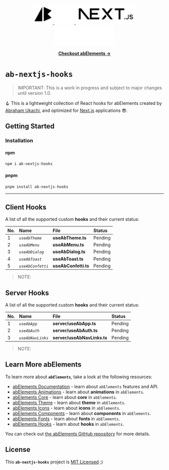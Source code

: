 <p align="center">
  <!-- Ab - Logo - Light Mode --> 
  <a href="https://abraham-ukachi.vercel.app/#gh-light-mode-only" target="_blank">
    <img src="./.github/ab-logo-light.svg" alt="Ab Logo on Light" width="64" height="64" />
  </a>

  <!-- Ab - Logo - Dark Mode --> 
  <a href="https://abraham-ukachi.vercel.app/#gh-dark-mode-only" target="_blank">
    <img src="./.github/ab-logo-dark.svg" alt="Ab Logo on Dark" width="64" height="64" />
  </a>

  <!-- Next.js - Logo Name - Light Mode -->
  <a href="https://nextjs.org/#gh-light-mode-only" target="_blank">
    <img src="./.github/nextjs-logoname-light.svg" alt="Next.js LogoName on Light" width="192" height="64" />
  </a>

  <!-- Next.js - Logo Name - Dark Mode -->
  <a href="https://nextjs.org/#gh-dark-mode-only" target="_blank">
    <img src="./.github/nextjs-logoname-dark.svg" alt="Next.js LogoName on Dark" width="192" height="64" />
  </a>

</p>


<p align="center">
    <a href="https://ab-elements.vercel.app/docs/hooks" target="_blank"><b>Checkout abElements &rarr;</b></a>
</p>


# `ab-nextjs-hooks`

> IMPORTANT: This is a work in progress and subject to major changes until version 1.0.


🪝 This is a lightweight collection of React hooks for abElements created by [Abraham Ukachi](https://github.com/abraham-ukachi), and optimized for [Next.js](https://nextjs.org/docs) applications 😎. 



## Getting Started

### Installation

#### npm

```bash
npm i ab-nextjs-hooks 
```

#### pnpm

```bash
pnpm install ab-nextjs-hooks 
```

---


## Client Hooks

A list of all the supported custom **hooks** and their current status:

| No. | Name | File | Status |
|:----|:-----|:-----|:-------|
| 1 | *`useAbTheme`* | **useAbTheme.ts** | Pending |
| 2 | *`useAbMenu`* | **useAbMenu.ts** | Pending |
| 3 | *`useAbDialog`* | **useAbDialog.ts** | Pending |
| 4 | *`useAbToast`* | **useAbToast.ts** | Pending |
| 5 | *`useAbConfetti`* | **useAbConfetti.ts** | Pending |


> NOTE:



## Server Hooks

A list of all the supported custom **hooks** and their current status:

| No. | Name | File | Status |
|:----|:-----|:-----|:-------|
| 1 | *`useAbApp`* | **server/useAbApp.ts** | Pending |
| 2 | *`useAbAuth`* | **server/useAbAuth.ts** | Pending |
| 3 | *`useAbNavLinks`* | **server/useAbNavLinks.ts** | Pending |



> NOTE:





## Learn More abElements

To learn more about **`abElements`**, take a look at the following resources:

- [abElements Documentation](https://ab-elements.vercel.app/docs) - learn about `abElements` features and API.
- [abElements Animations](https://ab-elements.vercel.app/docs/animations) - learn about **animations** in `abElements`.
- [abElements Core](https://ab-elements.vercel.app/docs/core) - learn about **core** in `abElements`.
- [abElements Theme](https://ab-elements.vercel.app/docs/theme) - learn about **theme** in `abElements`.
- [abElements Icons](https://ab-elements.vercel.app/docs/icons) - learn about **icons** in `abElements`.
- [abElements Components](https://ab-elements.vercel.app/docs/components) - learn about **components** in `abElements`. 
- [abElements Fonts](https://ab-elements.vercel.app/docs/fonts) - learn about **fonts** in `abElements`. 
- [abElements Hooks](https://ab-elements.vercel.app/docs/hooks) - learn about **hooks** in `abElements`. 

You can check out [the abElements GitHub repository](https://github.com/abraham-ukachi/ab-elements-app) for more details.


## License

This **`ab-nextjs-hooks`** project is [MIT Licensed](./LICENSE) ;)



